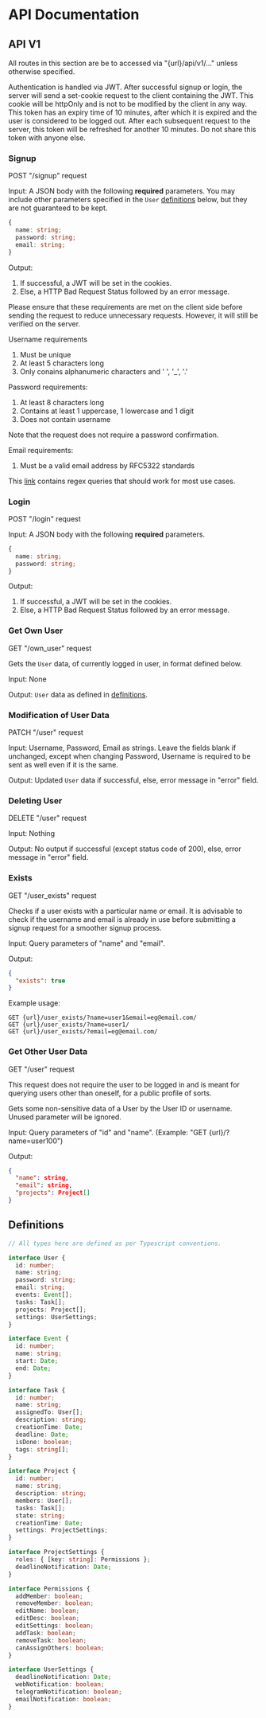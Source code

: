 # API Documentation

## API V1

All routes in this section are be to accessed via "{url}/api/v1/..." unless otherwise specified.

Authentication is handled via JWT. After successful signup or login, the server will send a set-cookie request to the client containing the JWT. This cookie will be httpOnly and is not to be modified by the client in any way. This token has an expiry time of 10 minutes, after which it is expired and the user is considered to be logged out. After each subsequent request to the server, this token will be refreshed for another 10 minutes. Do not share this token with anyone else.

### Signup

POST "/signup" request

Input: A JSON body with the following **required** parameters. You may include other parameters specified in the `User` [definitions](#definitions) below, but they are not guaranteed to be kept.

```typescript
{
  name: string;
  password: string;
  email: string;
}
```

Output:

1. If successful, a JWT will be set in the cookies.
2. Else, a HTTP Bad Request Status followed by an error message.

Please ensure that these requirements are met on the client side before sending the request to reduce unnecessary requests. However, it will still be verified on the server.

Username requirements

1. Must be unique
2. At least 5 characters long
3. Only conains alphanumeric characters and ' ', '\_', '.'

Password requirements:

1. At least 8 characters long
2. Contains at least 1 uppercase, 1 lowercase and 1 digit
3. Does not contain username

Note that the request does not require a password confirmation.

Email requirements:

1. Must be a valid email address by RFC5322 standards

This [link](https://emailregex.com/) contains regex queries that should work for most use cases.

### Login

POST "/login" request

Input: A JSON body with the following **required** parameters.

```typescript
{
  name: string;
  password: string;
}
```

Output:

1. If successful, a JWT will be set in the cookies.
2. Else, a HTTP Bad Request Status followed by an error message.

### Get Own User

GET "/own_user" request

Gets the `User` data, of currently logged in user, in format defined below.

Input: None

Output: `User` data as defined in [definitions](#definitions).

### Modification of User Data

PATCH "/user" request

Input: Username, Password, Email as strings. Leave the fields blank if unchanged, except when changing Password, Username is required to be sent as well even if it is the same.

Output: Updated `User` data if successful, else, error message in "error" field.

### Deleting User

DELETE "/user" request

Input: Nothing

Output: No output if successful (except status code of 200), else, error message in "error" field.

### Exists

GET "/user_exists" request

Checks if a user exists with a particular name _or_ email. It is advisable to check if the username and email is already in use before submitting a signup request for a smoother signup process.

Input: Query parameters of "name" and "email".

Output:

```json
{
  "exists": true
}
```

Example usage:

```
GET {url}/user_exists/?name=user1&email=eg@email.com/
GET {url}/user_exists/?name=user1/
GET {url}/user_exists/?email=eg@email.com/
```

### Get Other User Data

GET "/user" request

This request does not require the user to be logged in and is meant for querying users other than oneself, for a public profile of sorts.

Gets some non-sensitive data of a User by the User ID or username. Unused parameter will be ignored.

Input: Query parameters of "id" and "name". (Example: "GET {url}/?name=user100")

Output:

```json
{
  "name": string,
  "email": string,
  "projects": Project[]
}
```

## Definitions

```typescript
// All types here are defined as per Typescript conventions.

interface User {
  id: number;
  name: string;
  password: string;
  email: string;
  events: Event[];
  tasks: Task[];
  projects: Project[];
  settings: UserSettings;
}

interface Event {
  id: number;
  name: string;
  start: Date;
  end: Date;
}

interface Task {
  id: number;
  name: string;
  assignedTo: User[];
  description: string;
  creationTime: Date;
  deadline: Date;
  isDone: boolean;
  tags: string[];
}

interface Project {
  id: number;
  name: string;
  description: string;
  members: User[];
  tasks: Task[];
  state: string;
  creationTime: Date;
  settings: ProjectSettings;
}

interface ProjectSettings {
  roles: { [key: string]: Permissions };
  deadlineNotification: Date;
}

interface Permissions {
  addMember: boolean;
  removeMember: boolean;
  editName: boolean;
  editDesc: boolean;
  editSettings: boolean;
  addTask: boolean;
  removeTask: boolean;
  canAssignOthers: boolean;
}

interface UserSettings {
  deadlineNotification: Date;
  webNotification: boolean;
  telegramNotification: boolean;
  emailNotification: boolean;
}
```
